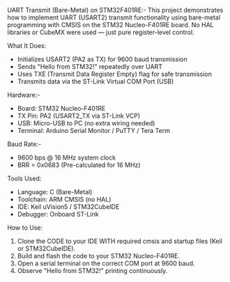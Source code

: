 UART Transmit (Bare-Metal) on STM32F401RE:-
This project demonstrates how to implement UART (USART2) transmit functionality using bare-metal programming with CMSIS on the STM32 Nucleo-F401RE board. No HAL libraries or CubeMX were used — just pure register-level control.

What It Does:
- Initializes USART2 (PA2 as TX) for 9600 baud transmission
- Sends "Hello from STM32!" repeatedly over UART
- Uses TXE (Transmit Data Register Empty) flag for safe transmission
- Transmits data via the ST-Link Virtual COM Port (USB)
  
Hardware:-
- Board: STM32 Nucleo-F401RE
- TX Pin: PA2 (USART2_TX via ST-Link VCP)
- USB: Micro-USB to PC (no extra wiring needed)
- Terminal: Arduino Serial Monitor / PuTTY / Tera Term

Baud Rate:-
- 9600 bps @ 16 MHz system clock
- BRR = 0x0683 (Pre-calculated for 16 MHz)

Tools Used:
- Language: C (Bare-Metal)
- Toolchain: ARM CMSIS (no HAL)
- IDE: Keil uVision5 / STM32CubeIDE
- Debugger: Onboard ST-Link

How to Use:
1. Clone the CODE to your IDE WITH required cmsis and startup files (Keil or STM32CubeIDE).
2. Build and flash the code to your STM32 Nucleo-F401RE.
3. Open a serial terminal on the correct COM port at 9600 baud.
4. Observe "Hello from STM32!" printing continuously.
